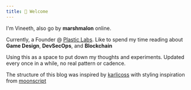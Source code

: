 ```yaml
---
title: 👋 Welcome
---
```


I'm Vineeth, also go by **marshmalon** online.

Currently, a Founder @ [Plastic Labs](https://plasticlabs.ai). Like to spend
my time reading about **Game Design**, **DevSecOps**, and **Blockchain**

Using this as a space to put down my thoughts and experiments. Updated every
once in a while, no real pattern or cadence.

The structure of this blog was inspired by [karlicoss](https//beepb00p.xyz/)
with styling inspiration from [moonscript](https://moonscript.org/)

